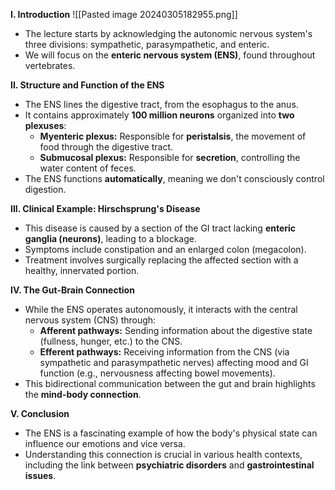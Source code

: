 **I. Introduction**
![[Pasted image 20240305182955.png]]

- The lecture starts by acknowledging the autonomic nervous system's three divisions: sympathetic, parasympathetic, and enteric.
- We will focus on the **enteric nervous system (ENS)**, found throughout vertebrates.

**II. Structure and Function of the ENS**

- The ENS lines the digestive tract, from the esophagus to the anus.
- It contains approximately **100 million neurons** organized into **two plexuses**:
    - **Myenteric plexus:** Responsible for **peristalsis**, the movement of food through the digestive tract.
    - **Submucosal plexus:** Responsible for **secretion**, controlling the water content of feces.
- The ENS functions **automatically**, meaning we don't consciously control digestion.

**III. Clinical Example: Hirschsprung's Disease**

- This disease is caused by a section of the GI tract lacking **enteric ganglia (neurons)**, leading to a blockage.
- Symptoms include constipation and an enlarged colon (megacolon).
- Treatment involves surgically replacing the affected section with a healthy, innervated portion.

**IV. The Gut-Brain Connection**

- While the ENS operates autonomously, it interacts with the central nervous system (CNS) through:
    - **Afferent pathways:** Sending information about the digestive state (fullness, hunger, etc.) to the CNS.
    - **Efferent pathways:** Receiving information from the CNS (via sympathetic and parasympathetic nerves) affecting mood and GI function (e.g., nervousness affecting bowel movements).
- This bidirectional communication between the gut and brain highlights the **mind-body connection**.

**V. Conclusion**

- The ENS is a fascinating example of how the body's physical state can influence our emotions and vice versa.
- Understanding this connection is crucial in various health contexts, including the link between **psychiatric disorders** and **gastrointestinal issues**.